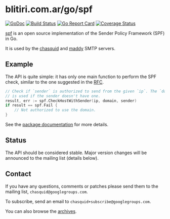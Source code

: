 
# blitiri.com.ar/go/spf

[![GoDoc](https://godoc.org/blitiri.com.ar/go/spf?status.svg)](https://pkg.go.dev/blitiri.com.ar/go/spf)
[![Build Status](https://travis-ci.org/albertito/spf.svg?branch=master)](https://travis-ci.org/albertito/spf)
[![Go Report Card](https://goreportcard.com/badge/github.com/albertito/spf)](https://goreportcard.com/report/github.com/albertito/spf)
[![Coverage Status](https://coveralls.io/repos/github/albertito/spf/badge.svg?branch=next)](https://coveralls.io/github/albertito/spf)

[spf](https://godoc.org/blitiri.com.ar/go/spf) is an open source
implementation of the Sender Policy Framework (SPF) in Go.

It is used by the [chasquid](https://blitiri.com.ar/p/chasquid/) and
[maddy](https://foxcpp.dev/maddy) SMTP servers.


## Example

The API is quite simple: it has only one main function to perform the SPF
check, similar to the one suggested in the
[RFC](https://tools.ietf.org/html/rfc7208).

```go
// Check if `sender` is authorized to send from the given `ip`. The `domain`
// is used if the sender doesn't have one.
result, err := spf.CheckHostWithSender(ip, domain, sender)
if result == spf.Fail {
	// Not authorized to use the domain.
}
```

See the [package documentation](https://pkg.go.dev/blitiri.com.ar/go/spf) for
more details.


## Status

The API should be considered stable. Major version changes will be announced
to the mailing list (details below).


## Contact

If you have any questions, comments or patches please send them to the mailing
list, `chasquid@googlegroups.com`.

To subscribe, send an email to `chasquid+subscribe@googlegroups.com`.

You can also browse the
[archives](https://groups.google.com/forum/#!forum/chasquid).


